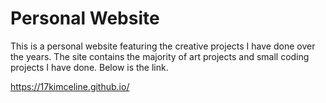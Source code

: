 # Personal Website

<p>This is a personal website featuring the creative projects I have done over the years. 
The site contains the majority of art projects and small coding projects I have done. 
Below is the link. </p>
<a href = 'https://17kimceline.github.io' target="_blank">https://17kimceline.github.io/</a>
